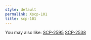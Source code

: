 ```yaml
---
style: default
permalink: Xscp-101
title: scp-101
---
```

You may also like:
[SCP-2595](http://scp-wiki.net/scp-2595)
[SCP-2538](http://scp-wiki.net/scp-2538)
